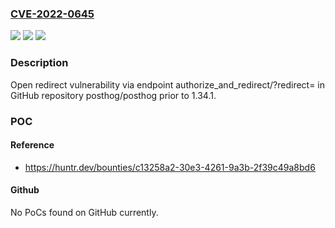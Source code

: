 ### [CVE-2022-0645](https://cve.mitre.org/cgi-bin/cvename.cgi?name=CVE-2022-0645)
![](https://img.shields.io/static/v1?label=Product&message=posthog%2Fposthog&color=blue)
![](https://img.shields.io/static/v1?label=Version&message=n%2Fa&color=blue)
![](https://img.shields.io/static/v1?label=Vulnerability&message=CWE-601%20URL%20Redirection%20to%20Untrusted%20Site&color=brighgreen)

### Description

Open redirect vulnerability via endpoint authorize_and_redirect/?redirect= in GitHub repository posthog/posthog prior to 1.34.1.

### POC

#### Reference
- https://huntr.dev/bounties/c13258a2-30e3-4261-9a3b-2f39c49a8bd6

#### Github
No PoCs found on GitHub currently.

